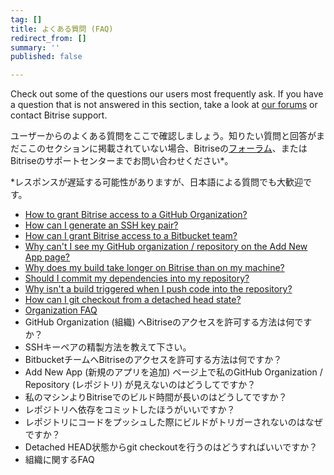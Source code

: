 ```yaml
---
tag: []
title: よくある質問 (FAQ)
redirect_from: []
summary: ''
published: false

---
```

Check out some of the questions our users most frequently ask. If you have a question that is not answered in this section, take a look at [our forums](https://discuss.bitrise.io/) or contact Bitrise support.

ユーザーからのよくある質問をここで確認しましょう。知りたい質問と回答がまだここのセクションに掲載されていない場合、Bitriseの[フォーラム](https://discuss.bitrise.io/)、またはBitriseのサポートセンターまでお問い合わせください*。

\*レスポンスが遅延する可能性がありますが、日本語による質問でも大歓迎です。

* [How to grant Bitrise access to a GitHub Organization?](/jp/faq/grant-access-to-github-organization/)
* [How can I generate an SSH key pair?](/jp/faq/how-to-generate-ssh-keypair/)
* [How can I grant Bitrise access to a Bitbucket team?](/jp/faq/grant-access-to-bitbucket-team/)
* [Why can't I see my GitHub organization / repository on the Add New App page?](/jp/faq/i-cant-see-my-github-organization-repository-on-the-add-new-app-page/)
* [Why does my build take longer on Bitrise than on my machine?](/jp/faq/why-my-build-takes-longer-on-bitrise-than-on-my-mac/)
* [Should I commit my dependencies into my repository?](/jp/faq/should-i-commit-my-dependencies-into-my-repository/)
* [Why isn't a build triggered when I push code into the repository?](/jp/faq/no-builds-are-triggered-automatically/)
* [How can I git checkout from a detached head state?](/jp/faq/how-can-i-git-checkout-from-a-detached-head-state/)
* [Organization FAQ](/jp/faq/organization-faq/)
* GitHub Organization (組織) へBitriseのアクセスを許可する方法は何ですか？
* SSHキーペアの精製方法を教えて下さい。
* BitbucketチームへBitriseのアクセスを許可する方法は何ですか？
* Add New App (新規のアプリを追加) ページ上で私のGitHub Organization / Repository (レポジトリ) が見えないのはどうしてですか？
* 私のマシンよりBitriseでのビルド時間が長いのはどうしてですか？
* レポジトリへ依存をコミットしたほうがいいですか？
* レポジトリにコードをプッシュした際にビルドがトリガーされないのはなぜですか？
* Detached HEAD状態からgit checkoutを行うのはどうすればいいですか？
* 組織に関するFAQ